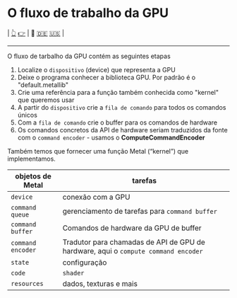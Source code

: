 # O fluxo de trabalho da GPU

| [👆](../README.pt.md) [👉](../GPUFunctions/README.pt.md) | 🫵 [🇩🇪](README.de.md) [🇺🇸](README.md) | 

---

O fluxo de tarbalho da GPU contém as seguintes etapas
1. Localize o `dispositivo` (device) que representa a GPU
1. Deixe o programa conhecer a biblioteca GPU. Por padrão é o "default.metallib"
1. Crie uma referência para a função também conhecida como "kernel" que queremos usar
1. A partir do `dispositivo` crie a `fila de comando` para todos os comandos únicos
1. Com a `fila de comando` crie o buffer para os comandos de hardware
1. Os comandos concretos da API de hardware seriam traduzidos da fonte com o `command encoder` - usamos o **ComputeCommandEncoder**

Também temos que fornecer uma função Metal (“kernel”) que implementamos.

| objetos de Metal | tarefas |
| --- | --- |
| `device` | conexão com a GPU |
| `command queue` | gerenciamento de tarefas para `command buffer` |
| `command buffer` | Comandos de hardware da GPU de buffer |
| `command encoder` | Tradutor para chamadas de API de GPU de hardware, aqui o `compute command encoder` |
| `state` | configuração |
| `code` | `shader` |
| `resources` | dados, texturas e mais|
